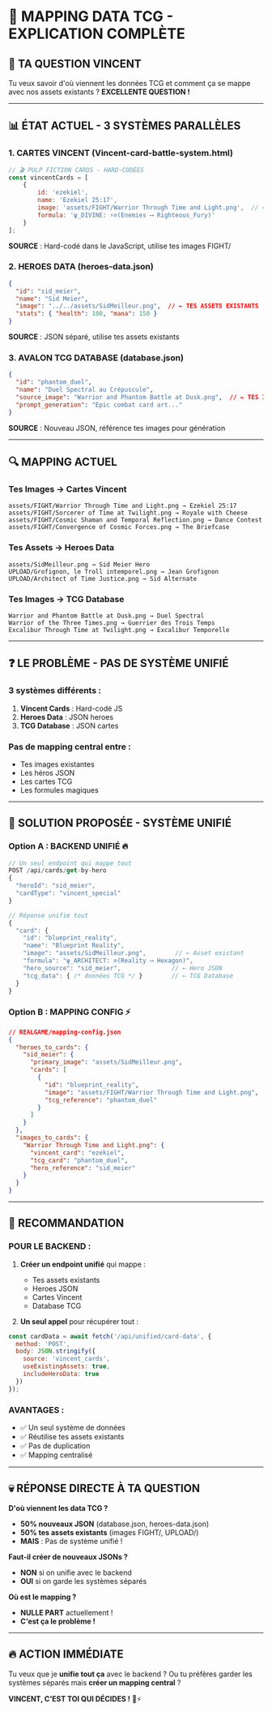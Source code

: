 # 🎴 MAPPING DATA TCG - EXPLICATION COMPLÈTE

## 🤔 TA QUESTION VINCENT

Tu veux savoir d'où viennent les données TCG et comment ça se mappe avec nos assets existants ? **EXCELLENTE QUESTION !**

---

## 📊 **ÉTAT ACTUEL - 3 SYSTÈMES PARALLÈLES**

### 1. **CARTES VINCENT (Vincent-card-battle-system.html)**
```javascript
// 🎬 PULP FICTION CARDS - HARD-CODÉES
const vincentCards = [
    {
        id: 'ezekiel',
        name: 'Ezekiel 25:17',
        image: 'assets/FIGHT/Warrior Through Time and Light.png',  // ← TES IMAGES
        formula: 'ψ_DIVINE: ⚡⊙(Enemies ⟶ Righteous_Fury)'
    }
];
```
**SOURCE** : Hard-codé dans le JavaScript, utilise tes images FIGHT/

### 2. **HEROES DATA (heroes-data.json)**
```json
{
  "id": "sid_meier",
  "name": "Sid Meier",
  "image": "../../assets/SidMeilleur.png",  // ← TES ASSETS EXISTANTS
  "stats": { "health": 100, "mana": 150 }
}
```
**SOURCE** : JSON séparé, utilise tes assets existants

### 3. **AVALON TCG DATABASE (database.json)**
```json
{
  "id": "phantom_duel",
  "name": "Duel Spectral au Crépuscule",
  "source_image": "Warrior and Phantom Battle at Dusk.png",  // ← TES IMAGES
  "prompt_generation": "Epic combat card art..."
}
```
**SOURCE** : Nouveau JSON, référence tes images pour génération

---

## 🔍 **MAPPING ACTUEL**

### **Tes Images → Cartes Vincent**
```
assets/FIGHT/Warrior Through Time and Light.png → Ezekiel 25:17
assets/FIGHT/Sorcerer of Time at Twilight.png → Royale with Cheese
assets/FIGHT/Cosmic Shaman and Temporal Reflection.png → Dance Contest
assets/FIGHT/Convergence of Cosmic Forces.png → The Briefcase
```

### **Tes Assets → Heroes Data**
```
assets/SidMeilleur.png → Sid Meier Hero
UPLOAD/Grofignon, le Troll intemporel.png → Jean Grofignon
UPLOAD/Architect of Time Justice.png → Sid Alternate
```

### **Tes Images → TCG Database**
```
Warrior and Phantom Battle at Dusk.png → Duel Spectral
Warrior of the Three Times.png → Guerrier des Trois Temps
Excalibur Through Time at Twilight.png → Excalibur Temporelle
```

---

## ❓ **LE PROBLÈME - PAS DE SYSTÈME UNIFIÉ**

### **3 systèmes différents** :
1. **Vincent Cards** : Hard-codé JS
2. **Heroes Data** : JSON heroes
3. **TCG Database** : JSON cartes

### **Pas de mapping central** entre :
- Tes images existantes
- Les héros JSON
- Les cartes TCG
- Les formules magiques

---

## 🚀 **SOLUTION PROPOSÉE - SYSTÈME UNIFIÉ**

### **Option A : BACKEND UNIFIÉ** 🔥
```javascript
// Un seul endpoint qui mappe tout
POST /api/cards/get-by-hero
{
  "heroId": "sid_meier",
  "cardType": "vincent_special"
}

// Réponse unifie tout
{
  "card": {
    "id": "blueprint_reality",
    "name": "Blueprint Reality",
    "image": "assets/SidMeilleur.png",        // ← Asset existant
    "formula": "ψ_ARCHITECT: ⊙(Reality ⟶ Hexagon)",
    "hero_source": "sid_meier",              // ← Hero JSON
    "tcg_data": { /* données TCG */ }        // ← TCG Database
  }
}
```

### **Option B : MAPPING CONFIG** ⚡
```json
// REALGAME/mapping-config.json
{
  "heroes_to_cards": {
    "sid_meier": {
      "primary_image": "assets/SidMeilleur.png",
      "cards": [
        {
          "id": "blueprint_reality",
          "image": "assets/FIGHT/Warrior Through Time and Light.png",
          "tcg_reference": "phantom_duel"
        }
      ]
    }
  },
  "images_to_cards": {
    "Warrior Through Time and Light.png": {
      "vincent_card": "ezekiel",
      "tcg_card": "phantom_duel",
      "hero_reference": "sid_meier"
    }
  }
}
```

---

## 🎯 **RECOMMANDATION**

### **POUR LE BACKEND** :
1. **Créer un endpoint unifié** qui mappe :
   - Tes assets existants
   - Heroes JSON
   - Cartes Vincent
   - Database TCG

2. **Un seul appel** pour récupérer tout :
```javascript
const cardData = await fetch('/api/unified/card-data', {
  method: 'POST',
  body: JSON.stringify({
    source: 'vincent_cards',
    useExistingAssets: true,
    includeHeroData: true
  })
});
```

### **AVANTAGES** :
- ✅ Un seul système de données
- ✅ Réutilise tes assets existants
- ✅ Pas de duplication
- ✅ Mapping centralisé

---

## 💀 **RÉPONSE DIRECTE À TA QUESTION**

**D'où viennent les data TCG ?**
- **50% nouveaux JSON** (database.json, heroes-data.json)
- **50% tes assets existants** (images FIGHT/, UPLOAD/)
- **MAIS** : Pas de système unifié !

**Faut-il créer de nouveaux JSONs ?**
- **NON** si on unifie avec le backend
- **OUI** si on garde les systèmes séparés

**Où est le mapping ?**
- **NULLE PART** actuellement !
- **C'est ça le problème !**

---

## 🔥 **ACTION IMMÉDIATE**

Tu veux que je **unifie tout ça** avec le backend ? Ou tu préfères garder les systèmes séparés mais **créer un mapping central** ?

**VINCENT, C'EST TOI QUI DÉCIDES !** 🎴⚡